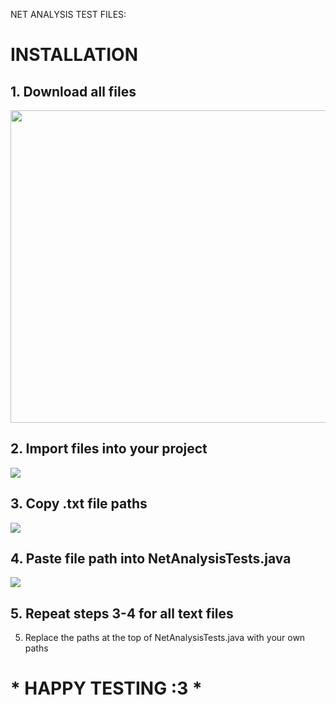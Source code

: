 NET ANALYSIS TEST FILES:
# INSTALLATION
## 1. Download all files
   <img src = "https://github.com/TylerRyan16/NetAnalysis-Tests/assets/92388210/6ee8d876-824a-49c7-b9e8-62691b48c312" width = "800" height = "500">



## 2. Import files into your project 
   <img src = "https://github.com/TylerRyan16/NetAnalysis-Tests/assets/92388210/cdc03619-3dd0-4fcf-9508-f93dc4e46966">

## 3. Copy .txt file paths
  <img src = "https://github.com/TylerRyan16/NetAnalysis-Tests/assets/92388210/01747b7a-faba-4795-a175-1f85f387a81e">

## 4. Paste file path into NetAnalysisTests.java
   <img src = "https://github.com/TylerRyan16/NetAnalysis-Tests/assets/92388210/cebb8158-02fb-449f-a6f0-7d4f9b0af3e6">

## 5. Repeat steps 3-4 for all text files
5. Replace the paths at the top of NetAnalysisTests.java with your own paths

# * HAPPY TESTING :3 * 

